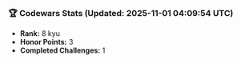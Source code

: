 ### 🏆 Codewars Stats (Updated: 2025-11-01 04:09:54 UTC)

- **Rank:** 8 kyu
- **Honor Points:** 3
- **Completed Challenges:** 1
